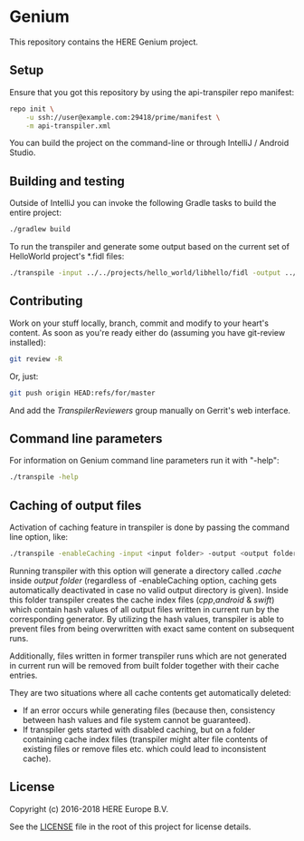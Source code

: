# Genium
This repository contains the HERE Genium project.

## Setup
Ensure that you got this repository by using the api-transpiler repo manifest:

```bash
repo init \
    -u ssh://user@example.com:29418/prime/manifest \
    -m api-transpiler.xml
```

You can build the project on the command-line or through IntelliJ /
Android Studio.

## Building and testing
Outside of IntelliJ you can invoke the following Gradle tasks to build
the entire project:

```bash
./gradlew build
```

To run the transpiler and generate some output based on the current set of
HelloWorld project's \*.fidl files:

```bash
./transpile -input ../../projects/hello_world/libhello/fidl -output ../generated -nostdout
```

## Contributing
Work on your stuff locally, branch, commit and modify to your heart's content.
As soon as you're ready either do (assuming you have git-review installed):

```bash
git review -R
```

Or, just:

```bash
git push origin HEAD:refs/for/master
```

And add the *TranspilerReviewers* group manually on Gerrit's web interface.

## Command line parameters
For information on Genium command line parameters run it with "-help":

```bash
./transpile -help
```

## Caching of output files
Activation of caching feature in transpiler is done by passing the command line option, like:

```bash
./transpile -enableCaching -input <input folder> -output <output folder>
```

Running transpiler with this option will generate a directory called *.cache* inside *output folder*
(regardless of -enableCaching option, caching gets automatically deactivated in case no valid output
directory is given). Inside this folder transpiler creates the cache index files (*cpp*,*android* &
*swift*) which contain hash values of all output files written in current run by the corresponding
generator. By utilizing the hash values, transpiler is able to prevent files from being overwritten
with exact same content on subsequent runs.

Additionally, files written in former transpiler runs which are not generated in current run will be
removed from built folder together with their cache entries.

They are two situations where all cache contents get automatically deleted:

* If an error occurs while generating files (because then, consistency between hash values and file
system cannot be guaranteed).
* If transpiler gets started with disabled caching, but on a folder containing cache index files
(transpiler might alter file contents of existing files or remove files etc. which could lead to
inconsistent cache).

## License

Copyright (c) 2016-2018 HERE Europe B.V.

See the [LICENSE](./LICENSE) file in the root of this project for license details.

